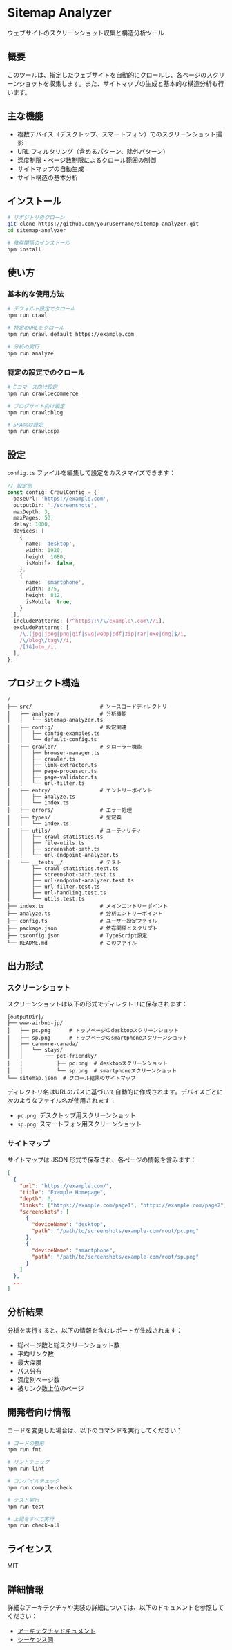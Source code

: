 # Sitemap Analyzer

ウェブサイトのスクリーンショット収集と構造分析ツール

## 概要

このツールは、指定したウェブサイトを自動的にクロールし、各ページのスクリーンショットを収集します。また、サイトマップの生成と基本的な構造分析も行います。

## 主な機能

- 複数デバイス（デスクトップ、スマートフォン）でのスクリーンショット撮影
- URL フィルタリング（含めるパターン、除外パターン）
- 深度制限・ページ数制限によるクロール範囲の制御
- サイトマップの自動生成
- サイト構造の基本分析

## インストール

```bash
# リポジトリのクローン
git clone https://github.com/yourusername/sitemap-analyzer.git
cd sitemap-analyzer

# 依存関係のインストール
npm install
```

## 使い方

### 基本的な使用方法

```bash
# デフォルト設定でクロール
npm run crawl

# 特定のURLをクロール
npm run crawl default https://example.com

# 分析の実行
npm run analyze
```

### 特定の設定でのクロール

```bash
# Eコマース向け設定
npm run crawl:ecommerce

# ブログサイト向け設定
npm run crawl:blog

# SPA向け設定
npm run crawl:spa
```

## 設定

`config.ts` ファイルを編集して設定をカスタマイズできます：

```typescript
// 設定例
const config: CrawlConfig = {
  baseUrl: 'https://example.com',
  outputDir: './screenshots',
  maxDepth: 3,
  maxPages: 50,
  delay: 1000,
  devices: [
    {
      name: 'desktop',
      width: 1920,
      height: 1080,
      isMobile: false,
    },
    {
      name: 'smartphone',
      width: 375,
      height: 812,
      isMobile: true,
    }
  ],
  includePatterns: [/^https?:\/\/example\.com\//i],
  excludePatterns: [
    /\.(jpg|jpeg|png|gif|svg|webp|pdf|zip|rar|exe|dmg)$/i,
    /\/blog\/tag\//i,
    /[?&]utm_/i,
  ],
};
```

## プロジェクト構造

```
/
├── src/                      # ソースコードディレクトリ
│   ├── analyzer/             # 分析機能
│   │   └── sitemap-analyzer.ts
│   ├── config/               # 設定関連
│   │   ├── config-examples.ts
│   │   └── default-config.ts
│   ├── crawler/              # クローラー機能
│   │   ├── browser-manager.ts
│   │   ├── crawler.ts
│   │   ├── link-extractor.ts
│   │   ├── page-processor.ts
│   │   ├── page-validator.ts
│   │   └── url-filter.ts
│   ├── entry/                # エントリーポイント
│   │   ├── analyze.ts
│   │   └── index.ts
│   ├── errors/               # エラー処理
│   ├── types/                # 型定義
│   │   └── index.ts
│   ├── utils/                # ユーティリティ
│   │   ├── crawl-statistics.ts
│   │   ├── file-utils.ts
│   │   ├── screenshot-path.ts
│   │   └── url-endpoint-analyzer.ts
│   └── __tests__/            # テスト
│       ├── crawl-statistics.test.ts
│       ├── screenshot-path.test.ts
│       ├── url-endpoint-analyzer.test.ts
│       ├── url-filter.test.ts
│       ├── url-handling.test.ts
│       └── utils.test.ts
├── index.ts                  # メインエントリーポイント
├── analyze.ts                # 分析エントリーポイント
├── config.ts                 # ユーザー設定ファイル
├── package.json              # 依存関係とスクリプト
├── tsconfig.json             # TypeScript設定
└── README.md                 # このファイル
```

## 出力形式

### スクリーンショット

スクリーンショットは以下の形式でディレクトリに保存されます：

```
[outputDir]/
├── www-airbnb-jp/
│   ├── pc.png      # トップページのdesktopスクリーンショット
│   ├── sp.png      # トップページのsmartphoneスクリーンショット
│   ├── canmore-canada/
│   │   └── stays/
│   │       └── pet-friendly/
│   │           ├── pc.png  # desktopスクリーンショット
│   │           └── sp.png  # smartphoneスクリーンショット
└── sitemap.json  # クロール結果のサイトマップ
```

ディレクトリ名はURLのパスに基づいて自動的に作成されます。デバイスごとに次のようなファイル名が使用されます：

- `pc.png`: デスクトップ用スクリーンショット
- `sp.png`: スマートフォン用スクリーンショット

### サイトマップ

サイトマップは JSON 形式で保存され、各ページの情報を含みます：

```json
[
  {
    "url": "https://example.com/",
    "title": "Example Homepage",
    "depth": 0,
    "links": ["https://example.com/page1", "https://example.com/page2"],
    "screenshots": [
      {
        "deviceName": "desktop",
        "path": "/path/to/screenshots/example-com/root/pc.png"
      },
      {
        "deviceName": "smartphone",
        "path": "/path/to/screenshots/example-com/root/sp.png"
      }
    ]
  },
  ...
]
```

## 分析結果

分析を実行すると、以下の情報を含むレポートが生成されます：

- 総ページ数と総スクリーンショット数
- 平均リンク数
- 最大深度
- パス分布
- 深度別ページ数
- 被リンク数上位のページ

## 開発者向け情報

コードを変更した場合は、以下のコマンドを実行してください：

```bash
# コードの整形
npm run fmt

# リントチェック
npm run lint

# コンパイルチェック
npm run compile-check

# テスト実行
npm run test

# 上記をすべて実行
npm run check-all
```

## ライセンス

MIT

## 詳細情報

詳細なアーキテクチャや実装の詳細については、以下のドキュメントを参照してください：

- [アーキテクチャドキュメント](./architecture.md)
- [シーケンス図](./sequence.md)
